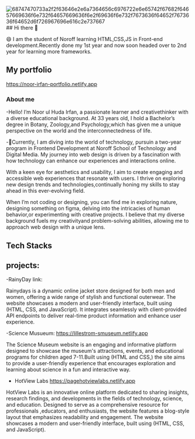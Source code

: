 ![68747470733a2f2f63646e2e6a7364656c6976722e6e65742f67682f64657669636f6e732f64657669636f6e2f69636f6e732f7673636f64652f7673636f64652d6f726967696e616c2e737667](https://github.com/user-attachments/assets/c78110e7-6da1-48bf-aa3d-aef8af3a2fc7)## Hi there 👋

😄 I am the student of Noroff learning HTML,CSS,JS in Front-end development.Recently done my 1st year and now soon headed over to 2nd year for learning more frameworks.

##  My portfolio

https://noor-irfan-portfolio.netlify.app


### About me
-Hello! I’m Noor ul Huda Irfan, a passionate learner and creativethinker with a diverse educational background.
 At 33 years old, I hold a Bachelor’s degree in Botany, Zoology,and Psychology,which has given me a unique perspective
 on the world and the interconnectedness of life.

-🌱Currently, I am diving into the world of technology, pursuin a two-year program in Frontend Development at
 Noroff School of Technology and Digital Media.
 My journey into web design is driven by a fascination with how technology can enhance our experiences and interactions online.

With a keen eye for aesthetics and usability, I aim to create engaging and accessible web experiences that resonate
with users. I thrive on exploring new design trends and technologies,continually honing my skills to stay ahead in this ever-evolving field.

 When I’m not coding or designing, you can find me in exploring nature, designing something on figma, delving into the intricacies of human behavior,or experimenting with creative projects. I believe that my diverse background  fuels my creativityand problem-solving abilities, 
allowing me to approach web design with a unique lens.

## Tech Stacks

   



## projects:

-RainyDay
link:

Rainydays is a dynamic online jacket store designed for both men and women, offering a wide range of stylish
and functional outerwear. The website showcases a modern and user-friendly interface, built using (HTML, CSS, and JavaScript).
It integrates seamlessly with client-provided API endpoints to deliver real-time product information and enhance user experience.

-Science Musueum:
https://lillestrom-smuseum.netlify.app

The Science Museum website is an engaging and informative platform designed to showcase the museum's attractions,
events, and educational programs for children aged 7-11.Built using (HTML and CSS,) the site aims to provide a user-friendly
experience that encourages exploration and learning about science in a fun and interactive way.

- HotView Labs
 https://pagehotviewlabs.netlify.app

 HotView Labs is an innovative online platform dedicated to sharing insights, research findings, and developments
 in the fields of technology, science, and education. Designed to serve as a comprehensive resource for professionals
 ,educators, and enthusiasts, the website features a blog-style layout that emphasizes readability and engagement.
 The website showcases a modern and user-friendly interface, built using (HTML, CSS, and JavaScript).
  

                        


